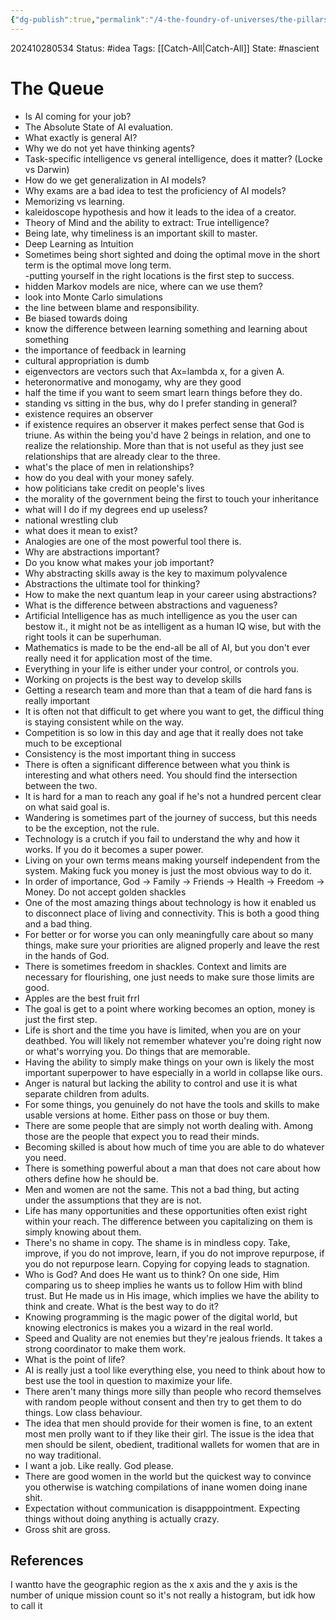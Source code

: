 ```yaml
---
{"dg-publish":true,"permalink":"/4-the-foundry-of-universes/the-pillars-of-creation/the-queue/","created":"2024-10-21T08:57:05.975-04:00","updated":"2024-11-10T05:53:31.288-05:00"}
---
```


202410280534
Status: #idea
Tags: [[Catch-All\|Catch-All]]
State: #nascient
# The Queue

- Is AI coming for your job?  
- The Absolute State of AI evaluation.  
- What exactly is general AI?  
- Why we do not yet have thinking agents?  
- Task-specific intelligence vs general intelligence, does it matter? (Locke vs Darwin)  
- How do we get generalization in AI models?  
- Why exams are a bad idea to test the proficiency of AI models?  
- Memorizing vs learning.  
- kaleidoscope hypothesis and how it leads to the idea of a creator.  
- Theory of Mind and the ability to extract: True intelligence?  
- Being late, why timeliness is an important skill to master.  
- Deep Learning as Intuition  
- Sometimes being short sighted and doing the optimal move in the short term is the optimal move long term.  
-putting yourself in the right locations is the first step to success.  
- hidden Markov models are nice, where can we use them?  
- look into Monte Carlo simulations  
- the line between blame and responsibility.  
- Be biased towards doing  
- know the difference between learning something and learning about something  
- the importance of feedback in learning  
- cultural appropriation is dumb  
- eigenvectors are vectors such that Ax=lambda x, for a given A.  
- heteronormative and monogamy, why are they good  
- half the time if you want to seem smart learn things before they do.  
- standing vs sitting in the bus, why do I prefer standing in general?  
- existence requires an observer  
- if existence requires an observer it makes perfect sense that God is triune. As within the being you'd have 2 beings in relation, and one to realize the relationship. More than that is not useful as they just see relationships that are already clear to the three.  
- what's the place of men in relationships?  
- how do you deal with your money safely.  
- how politicians take credit on people's lives  
- the morality of the government being the first to touch your inheritance  
- what will I do if my degrees end up useless?  
- national wrestling club  
- what does it mean to exist?  
- Analogies are one of the most powerful tool there is.  
- Why are abstractions important?  
- Do you know what makes your job important?  
- Why abstracting skills away is the key to maximum polyvalence  
- Abstractions the ultimate tool for thinking?  
- How to make the next quantum leap in your career using abstractions?  
- What is the difference between abstractions and vagueness?
- Artificial Intelligence has as much intelligence as you the user can bestow it., it might not be as intelligent as a human IQ wise, but with the right tools it can be superhuman.
- Mathematics is made to be the end-all be all of AI, but you don't ever really need it for application most of the time.
- Everything in your life is either under your control, or controls you.
- Working on projects is the best way to develop skills
- Getting a research team and more than that a team of die hard fans is really important
- It is often not that difficult to get where you want to get, the difficul thing is staying consistent while on the way.
- Competition is so low in this day and age that it really does not take much to be exceptional
- Consistency is the most important thing in success
- There is often a significant difference between what you think is interesting and what others need. You should find the intersection between the two.
- It is hard for a man to reach any goal if he's not a hundred percent clear on what said goal is.
- Wandering is sometimes part of the journey of success, but this needs to be the exception, not the rule.
- Technology is a crutch if you fail to understand the why and how it works. If you do it becomes a super power.
- Living on your own terms means making yourself independent from the system. Making fuck you money is just the most obvious way to do it.
- In order of importance, God -> Family -> Friends -> Health -> Freedom -> Money. Do not accept golden shackles
- One of the most amazing things about technology is how it enabled us to disconnect place of living and connectivity. This is both a good thing and a bad thing.
- For better or for worse you can only meaningfully care about so many things, make sure your priorities are aligned properly and leave the rest in the hands of God.
- There is sometimes freedom in shackles. Context and limits are necessary for flourishing, one just needs to make sure those limits are good.
- Apples are the best fruit frrl
- The goal is get to a point where working becomes an option, money is just the first step.
- Life is short and the time you have is limited, when you are on your deathbed. You will likely not remember whatever you're doing right now or what's worrying you. Do things that are memorable.
- Having the ability to simply make things on your own is likely the most important superpower to have especially in a world in collapse like  ours.
- Anger is natural but lacking the ability to control and use it is what separate children from adults.
- For some things, you genuinely do not have the tools and skills to make usable versions at home. Either pass on those or buy them.
- There are some people that are simply not worth dealing with. Among those are the people that expect you to read their minds.
- Becoming skilled is about how much of time you are able to do whatever you need.
- There is something powerful about a man that does not care about how others define how he should be.
- Men and women are not the same. This not a bad thing, but acting under the assumptions that they are is not.
- Life has many opportunities and these opportunities often exist right within your reach. The difference between you capitalizing on them is simply knowing about them.
- There's no shame in copy. The shame is in mindless copy. Take, improve, if you do not improve, learn, if you do not improve repurpose, if you do not repurpose learn. Copying for copying leads to stagnation.
- Who is God? And does He want us to think? On one side, Him comparing us to sheep implies he wants us to follow Him with blind trust. But He made us in His image, which implies we have the ability to think and create. What is the best way to do it?
- Knowing programming is the magic power of the digital world, but knowing electronics is makes you a wizard in the real world.
- Speed and Quality are not enemies but they're jealous friends. It takes a strong coordinator to make them work.
- What is the point of life?
- AI is really just a tool like everything else, you need to think about how to best use the tool in question to maximize your life.
- There aren't many things more silly than people who record themselves with random people without consent and then try to get them to do things. Low class behaviour.
- The idea that men should provide for their women is fine, to an extent most men prolly want to if they like their girl. The issue is the idea that men should be silent, obedient, traditional wallets for women that are in no way traditional.
- I want a job. Like really. God please.
- There are good women in the world but the quickest way to convince you otherwise is watching compilations of inane women doing inane shit. 
- Expectation without communication is disapppointment. Expecting things without doing anything is actually crazy.
- Gross shit are gross. 


## References
I wantto have the geographic region as the x axis and the y axis is the number of unique mission count so it's not really a histogram, but idk how to call it